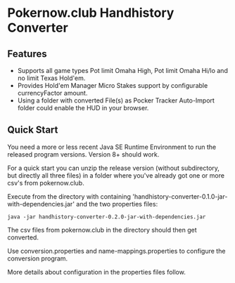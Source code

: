Pokernow.club Handhistory Converter
===================================

Features
--------
* Supports all game types Pot limit Omaha High, Pot limit Omaha Hi/lo and no limit Texas Hold'em.
* Provides Hold'em Manager Micro Stakes support by configurable currencyFactor amount.
* Using a folder with converted File(s) as Pocker Tracker Auto-Import folder could enable the HUD in your browser.  

Quick Start
-----------
You need a more or less recent Java SE Runtime Environment to run the released program versions. Version 8+ should work.

For a quick start you can unzip the release version (without subdirectory, but directly all three files) in a folder where you've already got one or more csv's from pokernow.club.

Execute from the directory with containing 'handhistory-converter-0.1.0-jar-with-dependencies.jar' and the two properties files:

```
java -jar handhistory-converter-0.2.0-jar-with-dependencies.jar
```

The csv files from pokernow.club in the directory should then get converted.

Use conversion.properties and name-mappings.properties to configure the conversion program.

More details about configuration in the properties files follow.